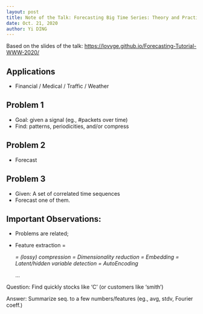 ```yaml
---
layout: post
title: Note of the Talk: Forecasting Big Time Series: Theory and Practice
date: Oct. 21, 2020
author: Yi DING
---
```


Based on the slides of the talk: https://lovvge.github.io/Forecasting-Tutorial-WWW-2020/



## Applications

* Financial / Medical / Traffic / Weather 



## Problem 1

* Goal: given a signal (eg., #packets over time) 
* Find: patterns, periodicities, and/or compress

## Problem 2

* Forecast

## Problem 3

* Given: A set of correlated time sequences
* Forecast one of them.

## Important Observations:

* Problems are related;

* Feature extraction =

  *= (lossy) compression
   = Dimensionality reduction
   = Embedding
   = Latent/hidden variable detection = AutoEncoding*

  ...

Question: Find quickly stocks like ‘C’ (or customers like ‘smith’)

Answer: Summarize seq. to a few numbers/features (eg., avg, stdv, Fourier coeff.)







